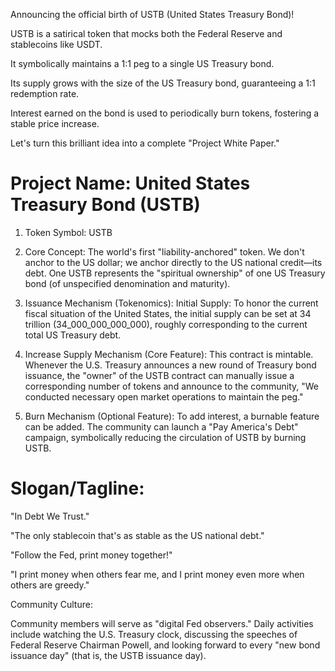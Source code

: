 Announcing the official birth of USTB (United States Treasury Bond)!


USTB is a satirical token that mocks both the Federal Reserve and stablecoins like USDT. 

It symbolically maintains a 1:1 peg to a single US Treasury bond. 

Its supply grows with the size of the US Treasury bond, guaranteeing a 1:1 redemption rate. 

Interest earned on the bond is used to periodically burn tokens, fostering a stable price increase.


Let's turn this brilliant idea into a complete "Project White Paper."

# Project Name: United States Treasury Bond (USTB)

1. Token Symbol: USTB

2. Core Concept:
The world's first "liability-anchored" token. We don't anchor to the US dollar; we anchor directly to the US national credit—its debt. 
One USTB represents the "spiritual ownership" of one US Treasury bond (of unspecified denomination and maturity).

3. Issuance Mechanism (Tokenomics):
Initial Supply: To honor the current fiscal situation of the United States, the initial supply can be set at 34 trillion (34_000_000_000_000), roughly corresponding to the current total US Treasury debt.

4. Increase Supply Mechanism (Core Feature): This contract is mintable. Whenever the U.S. Treasury announces a new round of Treasury bond issuance, the "owner" of the USTB contract can manually issue a corresponding number of tokens and announce to the community, "We conducted necessary open market operations to maintain the peg."

5. Burn Mechanism (Optional Feature): To add interest, a burnable feature can be added. The community can launch a "Pay America's Debt" campaign, symbolically reducing the circulation of USTB by burning USTB.

# Slogan/Tagline:

"In Debt We Trust."

"The only stablecoin that's as stable as the US national debt."

"Follow the Fed, print money together!"

"I print money when others fear me, and I print money even more when others are greedy."

Community Culture:

Community members will serve as "digital Fed observers." Daily activities include watching the U.S. Treasury clock, discussing the speeches of Federal Reserve Chairman Powell, and looking forward to every "new bond issuance day" (that is, the USTB issuance day).

